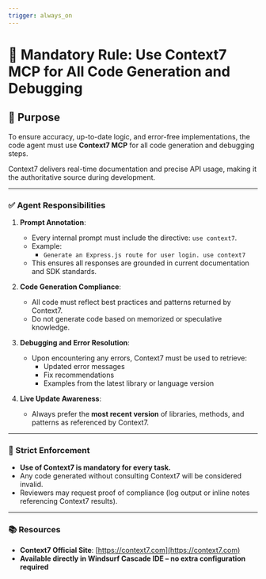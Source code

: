 ```yaml
---
trigger: always_on
---
```


# 📘 Mandatory Rule: Use Context7 MCP for All Code Generation and Debugging

## 🧠 Purpose

To ensure accuracy, up-to-date logic, and error-free implementations, the code agent must use **Context7 MCP** for all code generation and debugging steps.

Context7 delivers real-time documentation and precise API usage, making it the authoritative source during development.

---

### ✅ Agent Responsibilities

1. **Prompt Annotation**:
   - Every internal prompt must include the directive: `use context7`.
   - Example:
     - `Generate an Express.js route for user login. use context7`
   - This ensures all responses are grounded in current documentation and SDK standards.

2. **Code Generation Compliance**:
   - All code must reflect best practices and patterns returned by Context7.
   - Do not generate code based on memorized or speculative knowledge.

3. **Debugging and Error Resolution**:
   - Upon encountering any errors, Context7 must be used to retrieve:
     - Updated error messages
     - Fix recommendations
     - Examples from the latest library or language version

4. **Live Update Awareness**:
   - Always prefer the **most recent version** of libraries, methods, and patterns as referenced by Context7.

---

### 🛑 Strict Enforcement

- **Use of Context7 is mandatory for every task.**
- Any code generated without consulting Context7 will be considered invalid.
- Reviewers may request proof of compliance (log output or inline notes referencing Context7 results).

---

### 📚 Resources

- **Context7 Official Site**: [https://context7.com](https://context7.com)
- **Available directly in Windsurf Cascade IDE – no extra configuration required**
